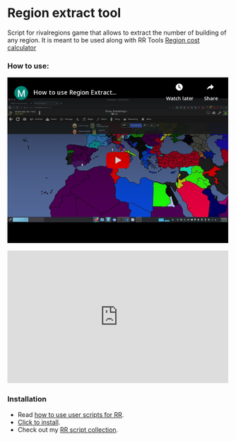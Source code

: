  
# Region extract tool

Script for rivalregions game that allows to extract the number of building of any region. It is meant to be used along with RR Tools [Region cost calculator](https:///rr-tools.eu/region-cost)

### How to use:

<a class="is-hidden" href="https://www.youtube.com/watch?v=UmtOKioDqS8"><img width="500" src="embed.png" alt="video"></a>

<iframe width="500" height="300" src="https://www.youtube.com/embed/UmtOKioDqS8" frameborder="0" allowfullscreen></iframe>

### Installation

- Read [how to use user scripts for RR][guide].
- [Click  to install][raw].
- Check out my [RR script collection][scripts].


[guide]: https://rr-tools.eu/guide

[scripts]: https://rr-tools.eu/mods

[raw]: https://github.com/pbl0/region-extract-tool/raw/master/region-extract.user.js
